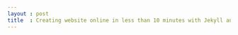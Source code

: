 ```yaml
---
layout : post
title  : Creating website online in less than 10 minutes with Jekyll and Github
---
```

